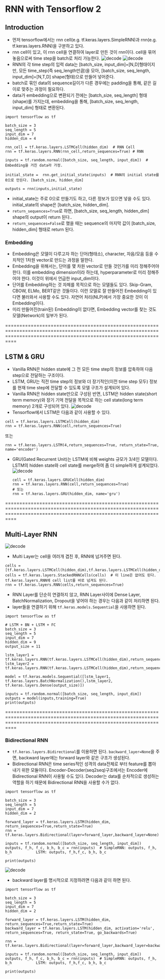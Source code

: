 # RNN with Tensorflow 2

## Introduction
- 먼저 tensorflow에서는 rnn cell(e.g. tf.keras.layers.SimpleRNN)과 rnn(e.g. tf.keras.layers.RNN)을 구분하고 있다.
- rnn cell이 있고, 이 rnn cell을 연결하여 layer로 만든 것이 rnn이다. cell을 묶어 놓음으로써 time step을 batch로 처리 가능한다.
![decode](./rnncell.png)
![decode](./RNN.png)
- RNN의 각 time step의 입력 data는 [batch_size, input_dim]=[N,D]형태이지만, 모든 time_step(즉 seq_length만큼)을 모아, [batch_size, seq_length, input_dim]=[N,T,D] shape(형태)으로 만들어 넣어준다. 
- batch로 묶인 data의 sequence길이가 다른 경우에는 padding을 통해, 같은 길이로 맞추는 과정이 필요하다.
- data가 embedding으로 변환되기 전에는 [batch_size, seq_length] 형태(shape)를 가지는데, embedding을 통해, [batch_size, seq_length, input_dim] 형태로 변환된다.
```
import tensorflow as tf

batch_size = 3
seq_length = 5
input_dim = 7
hidden_dim = 4

rnn_cell = tf.keras.layers.LSTMCell(hidden_dim)  # RNN Cell
rnn = tf.keras.layers.RNN(rnn_cell,return_sequences=True) # RNN

inputs = tf.random.normal([batch_size, seq_length, input_dim])  # Embedding을 거친 data라 가정.

initial_state =  rnn.get_initial_state(inputs)  # RNN의 initial state를 0으로 만든다. [batch_size, hidden_dim]

outputs = rnn(inputs,initial_state)

```
- initial_state는 주로 0으로 만들기도 하고, 다른 정보가 있으면 넣을 수도 있다. initial_state의 shape은 [batch_size, hidden_dim].
- `return_sequences=True`로 하면, [batch_size, seq_length, hidden_dim] shape의 output이 return 된다..
- `return_sequences=False`로 했을 때는 sequence의 마지막 값이 [batch_size, hidden_dim] 형태로 return 된다.

### Embedding
- Embedding은 모델이 다루고자 하는 단어(형태소), character, 자음/모음 등을 수치적인 1차원 vector로 만드는 과정을 말한다.
- Embedding을 위해서는, 단어를 몇 차원 vector로 만들 것인가를 미리 정해주어야 한다. 이를 embedding dimension이라 하는데, hyperparameter로 미리 정해주어야 한다. 이것이 위에서 언급한 input_dim이다.
- 단어를 Embedding하는 것 자체를 목적으로 하는 모델들도 있다. Skip-Gram, CBOW, ELMo, BERT같은 것들이다. 이런 모델로 잘 만들어진 Embedding이 있다면 불러와서 사용할 수도 있다. 자연어 처리(NLP)에서 가장 중요한 것이 이 Embedding이다.
- 미리 만들어진(train된) Embedding이 없다면, Embedding vector를 찾는 것도 모델(Network)의 일부가 된다.


======================================================================================================================================================================


## LSTM & GRU
- Vanilla RNN은 hidden state에 그 전 모든 time step의 정보를 압축하여 다음 step으로 전달하는 구조이다.
- LSTM, GRU는 직전 time step의 정보와 더 장기적인(이전 time step 모두) 정보를 현재 time step에 전달할 수 있도록 모델 구조가 설계되어 있다. 
- Vanilla RNN은 hidden state만으로 구성된 반면, LSTM은 hidden state(short term memory)와 장기 기억 전달을 목적으로 하는 cell state(long term memory) 2개로 구성되어 있다.
![decode](./LSTM.png)
- Tensorflow에서 LSTM은 다음과 같이 사용할 수 있다.
```
cell = tf.keras.layers.LSTMCell(hidden_dim)
rnn = tf.keras.layers.RNN(cell,return_sequences=True)
```
또는 
```
rnn = tf.keras.layers.LSTM(4,return_sequences=True, return_state=True, name='encoder')
```
- GRU(Gated Recurrent Unit)는 LSTM에 비해 weights 규모가 3/4인 모델이다. LSTM의 hidden state와 cell state를 merge하여 좀 더 simple하게 설계되었다.
![decode](./GRU.png)
	```
	cell = tf.keras.layers.GRUCell(hidden_dim)
	rnn = tf.keras.layers.RNN(cell,return_sequences=True)
	# 또는 
	rnn = tf.keras.layers.GRU(hidden_dim, name='gru')
	```


======================================================================================================================================================================


## Multi-Layer RNN
![decode](./Multi-Layer.png)
- Multi Layer는 cell을 여러개 겹친 후, RNN에 넘겨주면 된다.
```
cells = [tf.keras.layers.LSTMCell(hidden_dim),tf.keras.layers.LSTMCell(hidden_dim*2)]
cells = tf.keras.layers.StackedRNNCells(cells)  # 이 line은 없어도 된다. tf.keras.layers.RNN에 cell list를 바로 넘겨도 된다.
rnn = tf.keras.layers.RNN(cells,return_sequences=True)
``` 
- RNN Layer를 단순히 연결하지 않고, RNN Layer사이에 Dense Layer, BatchNormalization, Dropout을 넣어야 하는 경우는 다음과 같이 처리하면 된다.
- layer들을 연결하기 위해 `tf.keras.models.Sequential`을 사용하면 된다.
```
import tensorflow as tf

# LSTM + BN + LSTM + FC
batch_size = 3
seq_length = 5
input_dim = 7
hidden_dim = 9
output_size = 11  

lstm_layer1 = tf.keras.layers.RNN(tf.keras.layers.LSTMCell(hidden_dim),return_sequences=True)
lstm_layer2 = tf.keras.layers.RNN(tf.keras.layers.LSTMCell(hidden_dim),return_sequences=True) 
    
model = tf.keras.models.Sequential([lstm_layer1, tf.keras.layers.BatchNormalization(),lstm_layer2, tf.keras.layers.Dense(output_size)])

inputs = tf.random.normal([batch_size, seq_length, input_dim])
outputs = model(inputs,training=True)
print(outputs) 
```



======================================================================================================================================================================

### Bidirectional RNN
- `tf.keras.layers.Bidirectional`를 이용하면 된다. `backward_layer=None`을 주면, backward layer에는 forward layer와 같은 구조가 생성된다.
- Bidirectional RNN은 time series적인 성격의 data전체로 부터 feature를 뽑아내기 위한 모듈이다. Encoder-Decoder(seq2seq)구조에서는 Encoder에 Bidirectional RNN이 사용될 수도 있다. 
Decoder는 data를 순차적으로 생성하는 역할을 하기 때문에 Bidirectional RNN을 사용할 수가 없다.
```
import tensorflow as tf

batch_size = 3
seq_length = 5
input_dim = 7
hidden_dim = 2

forward_layer = tf.keras.layers.LSTM(hidden_dim, return_sequences=True,return_state=True)
rnn = tf.keras.layers.Bidirectional(layer=forward_layer,backward_layer=None)

inputs = tf.random.normal([batch_size, seq_length, input_dim])
outputs, f_h, f_c, b_h, b_c = rnn(inputs)  # SimpleRNN: outputs, f_h, b_h           LSTM: outputs, f_h,f_c, b_h, b_c

print(outputs)
```
![decode](./BidirectionalRNN.png)
- backward layer를 명시적으로 지정하려면 다음과 같이 하면 된다.
```
import tensorflow as tf

batch_size = 3
seq_length = 5
input_dim = 7
hidden_dim = 2

forward_layer = tf.keras.layers.LSTM(hidden_dim, return_sequences=True,return_state=True)
backward_layer = tf.keras.layers.LSTM(hidden_dim, activation='relu', return_sequences=True, return_state=True, go_backwards=True)

rnn = tf.keras.layers.Bidirectional(layer=forward_layer,backward_layer=backward_layer)

inputs = tf.random.normal([batch_size, seq_length, input_dim])
outputs, f_h, f_c, b_h, b_c = rnn(inputs)  # SimpleRNN: outputs, f_h, b_h           LSTM: outputs, f_h,f_c, b_h, b_c

print(outputs)
```



